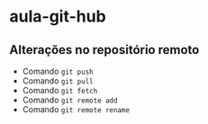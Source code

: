 # aula-git-hub

## Alterações no repositório remoto

- Comando `git push`
- Comando `git pull`
- Comando `git fetch`
- Comando `git remote add`
- Comando `git remote rename`
